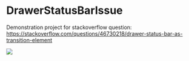 # DrawerStatusBarIssue
Demonstration project for stackoverflow question: https://stackoverflow.com/questions/46730218/drawer-status-bar-as-transition-element

![](https://github.com/Anrimian/DrawerStatusBarIssue/blob/master/status_bar_demonstration.gif)

